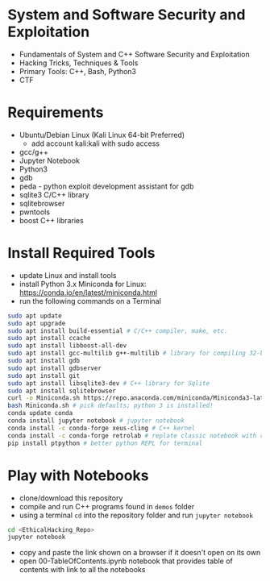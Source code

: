 # System and Software Security and Exploitation

- Fundamentals of System and C++ Software Security and Exploitation
- Hacking Tricks, Techniques & Tools
- Primary Tools: C++, Bash, Python3
- CTF

# Requirements

- Ubuntu/Debian Linux (Kali Linux 64-bit Preferred)
  - add account kali:kali with sudo access
- gcc/g++
- Jupyter Notebook
- Python3
- gdb
- peda - python exploit development assistant for gdb
- sqlite3 C/C++ library
- sqlitebrowser
- pwntools
- boost C++ libraries

# Install Required Tools
- update Linux and install tools
- install Python 3.x Miniconda for Linux: https://conda.io/en/latest/miniconda.html
- run the following commands on a Terminal

```bash
sudo apt update
sudo apt upgrade
sudo apt install build-essential # C/C++ compiler, make, etc.
sudo apt install ccache
sudo apt install libboost-all-dev
sudo apt install gcc-multilib g++-multilib # library for compiling 32-bit
sudo apt install gdb
sudo apt install gdbserver
sudo apt install git
sudo apt install libsqlite3-dev # C++ library for Sqlite
sudo apt install sqlitebrowser
curl -o Miniconda.sh https://repo.anaconda.com/miniconda/Miniconda3-latest-Linux-x86_64.sh
bash Miniconda.sh # pick defaults; python 3 is installed!
conda update conda
conda install jupyter notebook # jupyter notebook
conda install -c conda-forge xeus-cling # C++ kernel
conda install -c conda-forge retrolab # replate classic notebook with retro style
pip install ptpython # better python REPL for terminal
```

# Play with Notebooks

- clone/download this repository
- compile and run C++ programs found in `demos` folder
- using a terminal `cd` into the repository folder and run `jupyter notebook`

```bash
cd <EthicalHacking_Repo>
jupyter notebook
```

- copy and paste the link shown on a browser if it doesn't open on its own
- open 00-TableOfContents.ipynb notebook that provides table of contents with link to all the notebooks
